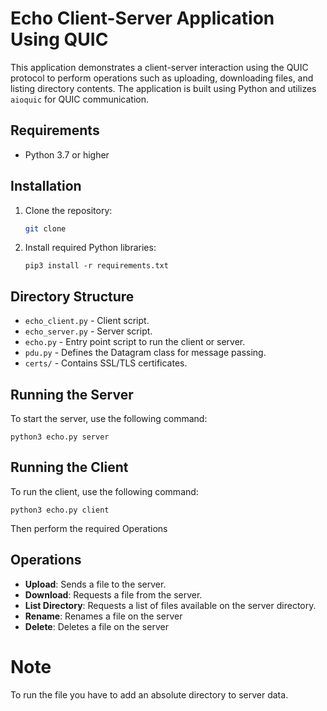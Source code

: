 # Echo Client-Server Application Using QUIC

This application demonstrates a client-server interaction using the QUIC protocol to perform operations such as uploading, downloading files, and listing directory contents. The application is built using Python and utilizes `aioquic` for QUIC communication.

## Requirements

- Python 3.7 or higher

## Installation

1. Clone the repository:
   ```bash
   git clone 
   ```
2. Install required Python libraries:
   ```
   pip3 install -r requirements.txt
   ```

## Directory Structure

- `echo_client.py` - Client script.
- `echo_server.py` - Server script.
- `echo.py` - Entry point script to run the client or server.
- `pdu.py` - Defines the Datagram class for message passing.
- `certs/` - Contains SSL/TLS certificates.

## Running the Server

To start the server, use the following command:

```
python3 echo.py server
```

## Running the Client

To run the client, use the following command:

```
python3 echo.py client

```
Then perform the required Operations

## Operations

- **Upload**: Sends a file to the server.
- **Download**: Requests a file from the server.
- **List Directory**: Requests a list of files available on the server directory.
- **Rename**: Renames a file on the server
- **Delete**: Deletes a file on the server 


# Note

To run the file you have to add an absolute directory to server data.
